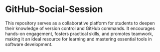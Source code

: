 # GitHub-Social-Session
This repository serves as a collaborative platform for students to deepen their knowledge of version control and GitHub commands. It encourages hands-on engagement, fosters practical skills, and promotes teamwork, making it an ideal resource for learning and mastering essential tools in software development.
